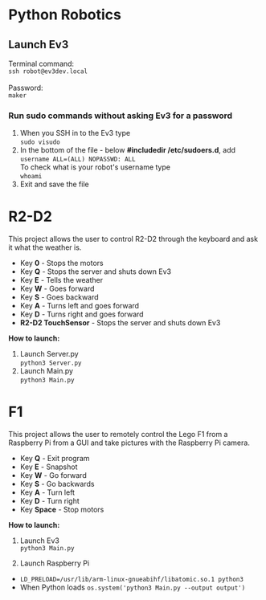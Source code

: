 # Python Robotics

## Launch Ev3
Terminal command:<br>`ssh robot@ev3dev.local`
<br><br>Password:<br>`maker`
### Run sudo commands without asking Ev3 for a password
1) When you SSH in to the Ev3 type <br>`sudo visudo`
2) In the bottom of the file - below **#includedir /etc/sudoers.d**, add <br>`username ALL=(ALL) NOPASSWD: ALL`<br>To check what is your robot's username type <br>`whoami`
3) Exit and save the file

# R2-D2
This project allows the user to control R2-D2 through the keyboard and ask it what the weather is. <br>
* Key **0** - Stops the motors
* Key **Q** - Stops the server and shuts down Ev3
* Key **E** - Tells the weather
* Key **W** - Goes forward
* Key **S** - Goes backward
* Key **A** - Turns left and goes forward
* Key **D** - Turns right and goes forward
* **R2-D2 TouchSensor** - Stops the server and shuts down Ev3

**How to launch:**
 1) Launch Server.py <br> `python3 Server.py` <br>
 2) Launch Main.py <br> `python3 Main.py`


# F1
This project allows the user to remotely control the Lego F1 from a Raspberry Pi from a GUI and take pictures with the Raspberry Pi camera. <br>

* Key **Q** - Exit program
* Key **E** - Snapshot
* Key **W** - Go forward
* Key **S** - Go backwards
* Key **A** - Turn left
* Key **D** - Turn right
* Key **Space** - Stop motors

**How to launch:**
1) Launch Ev3 <br> `python3 Main.py`

2) Launch Raspberry Pi
* `LD_PRELOAD=/usr/lib/arm-linux-gnueabihf/libatomic.so.1 python3`
* When Python loads `os.system('python3 Main.py --output output')`
